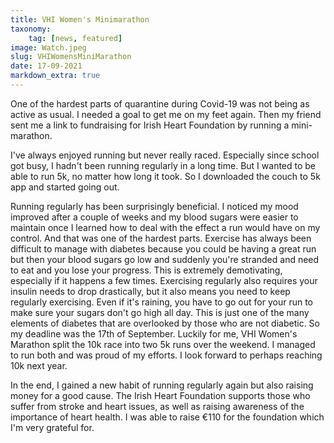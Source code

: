 ```yaml
---
title: VHI Women's Minimarathon
taxonomy:
    tag: [news, featured]
image: Watch.jpeg
slug: VHIWomensMiniMarathon
date: 17-09-2021
markdown_extra: true
---
```


One of the hardest parts of quarantine during Covid-19 was not being as active as usual. I needed a goal to get me on my feet again. Then my friend sent me a link to fundraising for Irish Heart Foundation by running a mini-marathon.

I've always enjoyed running but never really raced. Especially since school got busy, I hadn't been running regularly in a long time. But I wanted to be able to run 5k, no matter how long it took. So I downloaded the couch to 5k app and started going out.

Running regularly has been surprisingly beneficial. I noticed my mood improved after a couple of weeks and my blood sugars were easier to maintain once I learned how to deal with the effect a run would have on my control. And that was one of the hardest parts. Exercise has always been difficult to manage with diabetes because you could be having a  great run but then your blood sugars go low and suddenly you're stranded and need to eat and you lose your progress. This is extremely demotivating, especially if it happens a few times. Exercising regularly also requires your insulin needs to drop drastically, but it also means you need to keep regularly exercising. Even if it's raining, you have to go out for your run to make sure your sugars don't go high all day. This is just one of the many elements of diabetes that are overlooked by those who are not diabetic.
So my deadline was the 17th of September. Luckily for me, VHI Women's Marathon split the 10k race into two 5k runs over the weekend. I managed to run both and was proud of my efforts. I look forward to perhaps reaching 10k next year.

In the end, I gained a new habit of running regularly again but also raising money for a good cause. The Irish Heart Foundation supports those who suffer from stroke and heart issues, as well as raising awareness of the importance of heart health. I was able to raise €110 for the foundation which I'm very grateful for.
